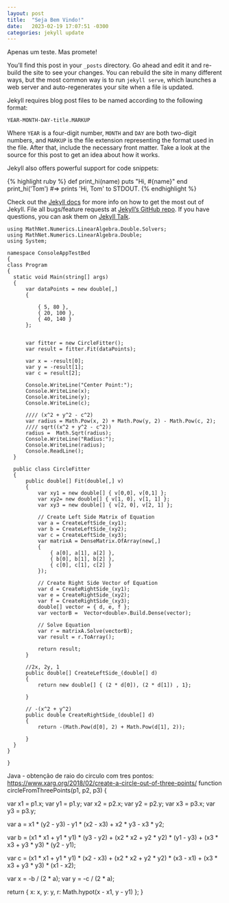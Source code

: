 ```yaml
---
layout: post
title:  "Seja Bem Vindo!"
date:   2023-02-19 17:07:51 -0300
categories: jekyll update
---
```

Apenas um teste. Mas promete!

You’ll find this post in your `_posts` directory. Go ahead and edit it and re-build the site to see your changes. You can rebuild the site in many different ways, but the most common way is to run `jekyll serve`, which launches a web server and auto-regenerates your site when a file is updated.

Jekyll requires blog post files to be named according to the following format:

`YEAR-MONTH-DAY-title.MARKUP`

Where `YEAR` is a four-digit number, `MONTH` and `DAY` are both two-digit numbers, and `MARKUP` is the file extension representing the format used in the file. After that, include the necessary front matter. Take a look at the source for this post to get an idea about how it works.

Jekyll also offers powerful support for code snippets:

{% highlight ruby %}
def print_hi(name)
  puts "Hi, #{name}"
end
print_hi('Tom')
#=> prints 'Hi, Tom' to STDOUT.
{% endhighlight %}

Check out the [Jekyll docs][jekyll-docs] for more info on how to get the most out of Jekyll. File all bugs/feature requests at [Jekyll’s GitHub repo][jekyll-gh]. If you have questions, you can ask them on [Jekyll Talk][jekyll-talk].

[jekyll-docs]: https://jekyllrb.com/docs/home
[jekyll-gh]:   https://github.com/jekyll/jekyll
[jekyll-talk]: https://talk.jekyllrb.com/

    using MathNet.Numerics.LinearAlgebra.Double.Solvers;
    using MathNet.Numerics.LinearAlgebra.Double;
    using System;

    namespace ConsoleAppTestBed
    {
    class Program
    {
      static void Main(string[] args)
      {
          var dataPoints = new double[,]
          {

              { 5, 80 },
              { 20, 100 },
              { 40, 140 }
          };


          var fitter = new CircleFitter();
          var result = fitter.Fit(dataPoints);

          var x = -result[0];
          var y = -result[1];
          var c = result[2];

          Console.WriteLine("Center Point:");
          Console.WriteLine(x);
          Console.WriteLine(y);
          Console.WriteLine(c);

          //// (x^2 + y^2 - c^2)
          var radius = Math.Pow(x, 2) + Math.Pow(y, 2) - Math.Pow(c, 2);
          //// sqrt((x^2 + y^2 - c^2))
          radius =  Math.Sqrt(radius);
          Console.WriteLine("Radius:");
          Console.WriteLine(radius);
          Console.ReadLine();
      }

      public class CircleFitter
      {
          public double[] Fit(double[,] v)
          {
              var xy1 = new double[] { v[0,0], v[0,1] };
              var xy2= new double[] { v[1, 0], v[1, 1] };
              var xy3 = new double[] { v[2, 0], v[2, 1] };

              // Create Left Side Matrix of Equation
              var a = CreateLeftSide_(xy1);
              var b = CreateLeftSide_(xy2);
              var c = CreateLeftSide_(xy3);
              var matrixA = DenseMatrix.OfArray(new[,] 
              {
                  { a[0], a[1], a[2] },
                  { b[0], b[1], b[2] },
                  { c[0], c[1], c[2] }
              });

              // Create Right Side Vector of Equation
              var d = CreateRightSide_(xy1);
              var e = CreateRightSide_(xy2);
              var f = CreateRightSide_(xy3);
              double[] vector = { d, e, f };
              var vectorB =  Vector<double>.Build.Dense(vector);

              // Solve Equation
              var r = matrixA.Solve(vectorB);
              var result = r.ToArray();

              return result;
          }

          //2x, 2y, 1
          public double[] CreateLeftSide_(double[] d) 
          {
              return new double[] { (2 * d[0]), (2 * d[1]) , 1};
          
          }

          // -(x^2 + y^2)
          public double CreateRightSide_(double[] d) 
          { 
              return -(Math.Pow(d[0], 2) + Math.Pow(d[1], 2));

          }
      }
    }

    }

Java - obtenção de raio do circulo com tres pontos:
https://www.xarg.org/2018/02/create-a-circle-out-of-three-points/
function circleFromThreePoints(p1, p2, p3) {

  var x1 = p1.x;
  var y1 = p1.y;
  var x2 = p2.x;
  var y2 = p2.y;
  var x3 = p3.x;
  var y3 = p3.y;

  var a = x1 * (y2 - y3) - y1 * (x2 - x3) + x2 * y3 - x3 * y2;

  var b = (x1 * x1 + y1 * y1) * (y3 - y2) 
        + (x2 * x2 + y2 * y2) * (y1 - y3)
        + (x3 * x3 + y3 * y3) * (y2 - y1);
 
  var c = (x1 * x1 + y1 * y1) * (x2 - x3) 
        + (x2 * x2 + y2 * y2) * (x3 - x1) 
        + (x3 * x3 + y3 * y3) * (x1 - x2);
 
  var x = -b / (2 * a);
  var y = -c / (2 * a);

  return {
    x: x,
    y: y,
    r: Math.hypot(x - x1, y - y1)
  };
}
